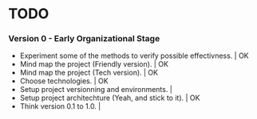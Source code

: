 # TODO

### Version 0 - Early Organizational Stage

 - Experiment some of the methods to verify possible effectivness.             | OK
 - Mind map the project (Friendly version).                                    | OK
 - Mind map the project (Tech version).                                        | OK
 - Choose technologies.                                                        | OK
 - Setup project versionning and environments.                                 |
 - Setup project architechture (Yeah, and stick to it).                        | OK
 - Think version 0.1 to 1.0.                                                   |
